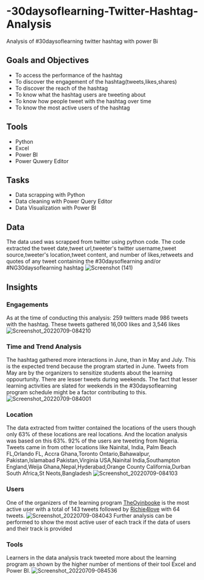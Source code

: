# -30daysoflearning-Twitter-Hashtag-Analysis
Analysis of #30daysoflearning twitter hashtag with power Bi
## Goals and Objectives
- To access the performance of the hashtag
- To discover the engagement of the hashtag(tweets,likes,shares)
- To discover the reach of the hashtag
- To know what the hashtag users are tweeting about
- To know how people tweet with the hashtag over time
- To know the most active users of the hashtag
## Tools
- Python
- Excel
- Power BI
- Power Quwery Editor
## Tasks 
- Data scrapping with Python
- Data cleaning with Power Query Editor
- Data Visualization with Power BI
## Data
The data used was scrapped from twitter using python code. The code extracted the tweet date,tweet url,tweeter's twitter username,tweet source,tweeter's location,tweet content, and number of likes,retweets and quotes of any tweet containing the #30daysoflearning and/or #NG30daysoflearning hashtag
![Screenshot (141)](https://user-images.githubusercontent.com/107176991/178151811-4b98ddd2-9b66-4d05-8bb7-69002030010f.png)
## Insights
### Engagements
As at the time of conducting this analysis:
259 twitters made 986 tweets with the hashtag. These tweets gathered 16,000 likes and 3,546 likes
![Screenshot_20220709-084210](https://user-images.githubusercontent.com/107176991/178153854-2a283832-3eef-4009-b6c4-b44705441a96.png)
### Time and Trend Analysis
The hashtag gathered more interactions in June, than in May and July. This is the expected trend because the program started in June. Tweets from May are by the organizers to sensitize students about the learning oppourtunity. 
There are lesser tweets during weekends. The fact that lesser learning activities are slated for weekends in the #30daysoflearning program schedule might be a factor contributing to this.
![Screenshot_20220709-084001](https://user-images.githubusercontent.com/107176991/178154338-678ba1a6-d42f-4964-8f77-41a27b82c5f8.png)
### Location 
The data extracted from twitter contained the locations of the users though only 63% of these locations are real locations. And the location analysis was based on this 63%. 92% of the users are tweeting from Nigeria. Tweets came in from other locations like Nainital, India, Palm Beach FL,Orlando FL, Accra Ghana,Toronto Ontario,Bahawalpur, Pakistan,Islamabad Pakistan,Virginia USA,Nainital India,Southampton England,Weija Ghana,Nepal,Hyderabad,Orange County California,Durban South Africa,St Neots,Bangladesh
![Screenshot_20220709-084103](https://user-images.githubusercontent.com/107176991/178156074-2a31d27b-b311-448c-a401-2a389c787da5.png)
### Users
One of the organizers of the learning program [TheOyinbooke](https://www.bing.com/ck/a?!&&p=7c773d4a26aa5bdab9bb0d54542f8c46JmltdHM9MTY1NzQ3NzI2MSZpZ3VpZD1lYTExZmY4OS0yZGY5LTQ0NTItYmQ3Yy0xYWM1MzUyODRlZDYmaW5zaWQ9NTE3NQ&ptn=3&hsh=2&fclid=0d6b6270-007d-11ed-9fbe-958a85e5b5a9&u=a1aHR0cHM6Ly90d2l0dGVyLmNvbS9UaGVPeWluYm9va2U&ntb=1) is the most active user with a total of 143 tweets followed by [Richie4love](https://www.bing.com/ck/a?!&&p=a1684d25a729bb2d69cc0983f3565d6dJmltdHM9MTY1NzQ3NzM0NyZpZ3VpZD04YmEyNTZiNi00OGVkLTQ3OWUtYmRjZC0wMTAwZWVkZWI2NjYmaW5zaWQ9NTEyNg&ptn=3&hsh=2&fclid=4043821e-007d-11ed-8222-a517b4d2fe19&u=a1aHR0cHM6Ly90d2l0dGVyLmNvbS9SaWNoaWU0bG92ZQ&ntb=1) with 64 tweets. 
![Screenshot_20220709-084043](https://user-images.githubusercontent.com/107176991/178155916-7c461df4-ac3b-444b-978f-f9e75b9fabc0.png)
Further analysis can be performed to show the most active user of each track if the data of users and their track is provided
### Tools
Learners in the data analysis track tweeted more about the learning program as shown by the higher number of mentions of their tool Excel and Power BI. 
![Screenshot_20220709-084536](https://user-images.githubusercontent.com/107176991/178156051-e6ef0862-29e8-4e1b-b106-b97b6608aaf1.png)

